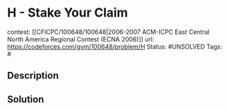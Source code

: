 # H - Stake Your Claim

contest: [[CFICPC/100648/100648|2006-2007 ACM-ICPC East Central North America Regional Contest (ECNA 2006)]]
url: https://codeforces.com/gym/100648/problem/H
Status: #UNSOLVED
Tags: #

## Description

## Solution

